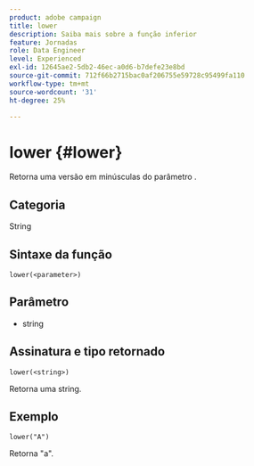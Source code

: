 ```yaml
---
product: adobe campaign
title: lower
description: Saiba mais sobre a função inferior
feature: Jornadas
role: Data Engineer
level: Experienced
exl-id: 12645ae2-5db2-46ec-a0d6-b7defe23e8bd
source-git-commit: 712f66b2715bac0af206755e59728c95499fa110
workflow-type: tm+mt
source-wordcount: '31'
ht-degree: 25%

---
```


# lower {#lower}

Retorna uma versão em minúsculas do parâmetro .

## Categoria

String

## Sintaxe da função

`lower(<parameter>)`

## Parâmetro

* string

## Assinatura e tipo retornado

`lower(<string>)`

Retorna uma string.

## Exemplo

`lower("A")`

Retorna &quot;a&quot;.
